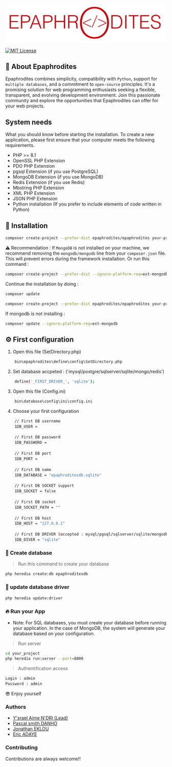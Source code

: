 ![](https://github.com/epaphrodites/epaphrodites/blob/master/static/img/logo.png)

[![MIT License](https://img.shields.io/badge/License-MIT-green.svg)](https://choosealicense.com/licenses/mit/)

## 👋 About Epaphrodites
Epaphrodites combines simplicity, compatibility with `Python`, support for `multiple databases`, and a commitment to `open-source` principles. It's a promising solution for web programming enthusiasts seeking a flexible, transparent, and evolving development environment. Join this passionate community and explore the opportunities that Epaphrodites can offer for your web projects.

## System needs
What you should know before starting the installation. To create a new application, please first ensure that your computer meets the following requirements.

- PHP >= 8.1
- OpenSSL PHP Extension
- PDO PHP Extension
- pgsql Extension (if you use PostgreSQL)
- MongoDB Extension (if you use MongoDB)
- Redis Extension (if you use Redis)
- Mbstring PHP Extension
- XML PHP Extension
- JSON PHP Extension
- Python installation (If you prefer to include elements of code written in Python)

## 🚀 Installation

```bash
composer create-project --prefer-dist epaphrodites/epaphrodites your-project-name
```

⚠️ Recommendation : If `MongoDB` is not installed on your machine, we recommend removing the `mongodb/mongodb` line from your `composer.json` file. This will prevent errors during the framework installation. Or run this command :

```bash
composer create-project --prefer-dist --ignore-platform-req=ext-mongodb epaphrodites/epaphrodites your-project-name
```

Continue the installation by doing :
```bash
composer update
```

```bash
composer create-project --prefer-dist epaphrodites/epaphrodites your-project-name
```

If mongodb is not installing :
```bash
composer update --ignore-platform-req=ext-mongodb
```

## ⚙️ First configuration

1. Open this file (SetDirectory.php)
```bash  
    bin\epaphrodites\define\config\SetDirectory.php
```

2. Set database accpeted : ('mysql/postgre/sqlserver/sqlite/mongo/redis')
```bash  
    define('_FIRST_DRIVER_', 'sqlite');
```

3. Open this file (Config.ini)
```bash  
    bin\database\config\ini\config.ini
```

4. Choose your first configuration
```bash  
    // First DB username
    1DB_USER =

    // First DB password
    1DB_PASSWORD =

    // First DB port
    1DB_PORT =

    // First DB name
    1DB_DATABASE = "epaphroditesdb.sqlite"

    // First DB SOCKET support
    1DB_SOCKET = false

    // First DB socket
    1DB_SOCKET_PATH = ""

    // First DB host
    1DB_HOST = "127.0.0.1"

    // First DB DRIVER (accepted : mysql/pgsql/sqlserver/sqlite/mongodb/redis)
    1DB_DIVER = "sqlite"

```

### 💾 Create database

> Run this command to create your database
```bash  
php heredia create:db epaphroditesdb
```

### 💾 update database driver

```bash  
php heredia update:driver
```

### 🔥 Run your App
- Note: For SQL databases, you must create your database before running your application. In the case of MongoDB, the system will generate your database based on your configuration.

> Run server
```bash  
cd your_project
php heredia run:server --port=8000
```

> Authentification access
```bash  
Login : admin
Password : admin
```

😎 Enjoy yourself

### Authors

- [Y'srael Aime N'DRI (Lead) ](https://github.com/ysrael-aime-ndri)
- [Pascal smith DANHO ]()
- [Jonathan EKLOU ]()
- [Eric ADAYE ]()

### Contributing

Contributions are always welcome!!
